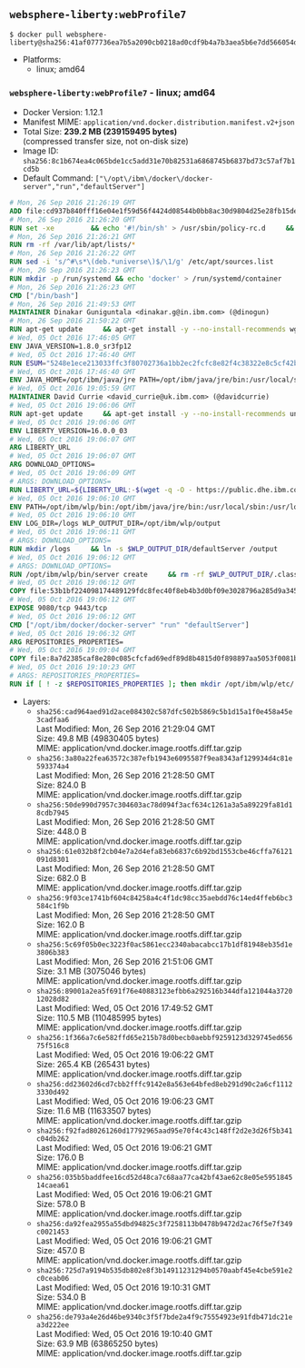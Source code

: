 ## `websphere-liberty:webProfile7`

```console
$ docker pull websphere-liberty@sha256:41af077736ea7b5a2090cb0218ad0cdf9b4a7b3aea5b6e7dd566054d4c9b4f9e
```

-	Platforms:
	-	linux; amd64

### `websphere-liberty:webProfile7` - linux; amd64

-	Docker Version: 1.12.1
-	Manifest MIME: `application/vnd.docker.distribution.manifest.v2+json`
-	Total Size: **239.2 MB (239159495 bytes)**  
	(compressed transfer size, not on-disk size)
-	Image ID: `sha256:8c1b674ea4c065bde1cc5add31e70b82531a6868745b6837bd73c57af7b1cd5b`
-	Default Command: `["\/opt\/ibm\/docker\/docker-server","run","defaultServer"]`

```dockerfile
# Mon, 26 Sep 2016 21:26:19 GMT
ADD file:cd937b840fff16e04e1f59d56f4424d08544b0bb8ac30d9804d25e28fb15ded3 in / 
# Mon, 26 Sep 2016 21:26:20 GMT
RUN set -xe 		&& echo '#!/bin/sh' > /usr/sbin/policy-rc.d 	&& echo 'exit 101' >> /usr/sbin/policy-rc.d 	&& chmod +x /usr/sbin/policy-rc.d 		&& dpkg-divert --local --rename --add /sbin/initctl 	&& cp -a /usr/sbin/policy-rc.d /sbin/initctl 	&& sed -i 's/^exit.*/exit 0/' /sbin/initctl 		&& echo 'force-unsafe-io' > /etc/dpkg/dpkg.cfg.d/docker-apt-speedup 		&& echo 'DPkg::Post-Invoke { "rm -f /var/cache/apt/archives/*.deb /var/cache/apt/archives/partial/*.deb /var/cache/apt/*.bin || true"; };' > /etc/apt/apt.conf.d/docker-clean 	&& echo 'APT::Update::Post-Invoke { "rm -f /var/cache/apt/archives/*.deb /var/cache/apt/archives/partial/*.deb /var/cache/apt/*.bin || true"; };' >> /etc/apt/apt.conf.d/docker-clean 	&& echo 'Dir::Cache::pkgcache ""; Dir::Cache::srcpkgcache "";' >> /etc/apt/apt.conf.d/docker-clean 		&& echo 'Acquire::Languages "none";' > /etc/apt/apt.conf.d/docker-no-languages 		&& echo 'Acquire::GzipIndexes "true"; Acquire::CompressionTypes::Order:: "gz";' > /etc/apt/apt.conf.d/docker-gzip-indexes 		&& echo 'Apt::AutoRemove::SuggestsImportant "false";' > /etc/apt/apt.conf.d/docker-autoremove-suggests
# Mon, 26 Sep 2016 21:26:21 GMT
RUN rm -rf /var/lib/apt/lists/*
# Mon, 26 Sep 2016 21:26:22 GMT
RUN sed -i 's/^#\s*\(deb.*universe\)$/\1/g' /etc/apt/sources.list
# Mon, 26 Sep 2016 21:26:23 GMT
RUN mkdir -p /run/systemd && echo 'docker' > /run/systemd/container
# Mon, 26 Sep 2016 21:26:23 GMT
CMD ["/bin/bash"]
# Mon, 26 Sep 2016 21:49:53 GMT
MAINTAINER Dinakar Guniguntala <dinakar.g@in.ibm.com> (@dinogun)
# Mon, 26 Sep 2016 21:50:22 GMT
RUN apt-get update     && apt-get install -y --no-install-recommends wget ca-certificates     && rm -rf /var/lib/apt/lists/*
# Wed, 05 Oct 2016 17:46:05 GMT
ENV JAVA_VERSION=1.8.0_sr3fp12
# Wed, 05 Oct 2016 17:46:40 GMT
RUN ESUM="5248e1ece213033ffc3f80702736a1bb2ec2fcfc8e82f4c38322e8c5cf42bfe8"     && BASE_URL="https://public.dhe.ibm.com/ibmdl/export/pub/systems/cloud/runtimes/java/meta/"     && YML_FILE="jre/linux/x86_64/index.yml"     && wget -q -U UA_IBM_JAVA_Docker -O /tmp/index.yml $BASE_URL/$YML_FILE     && JAVA_URL=$(cat /tmp/index.yml | sed -n '/'$JAVA_VERSION'/{n;p}' | sed -n 's/\s*uri:\s//p' | tr -d '\r')     && wget -q -U UA_IBM_JAVA_Docker -O /tmp/ibm-java.bin $JAVA_URL     && echo "$ESUM  /tmp/ibm-java.bin" | sha256sum -c -     && echo "INSTALLER_UI=silent" > /tmp/response.properties     && echo "USER_INSTALL_DIR=/opt/ibm/java" >> /tmp/response.properties     && echo "LICENSE_ACCEPTED=TRUE" >> /tmp/response.properties     && mkdir -p /opt/ibm     && chmod +x /tmp/ibm-java.bin     && /tmp/ibm-java.bin -i silent -f /tmp/response.properties     && rm -f /tmp/response.properties     && rm -f /tmp/index.yml     && rm -f /tmp/ibm-java.bin
# Wed, 05 Oct 2016 17:46:40 GMT
ENV JAVA_HOME=/opt/ibm/java/jre PATH=/opt/ibm/java/jre/bin:/usr/local/sbin:/usr/local/bin:/usr/sbin:/usr/bin:/sbin:/bin
# Wed, 05 Oct 2016 19:05:59 GMT
MAINTAINER David Currie <david_currie@uk.ibm.com> (@davidcurrie)
# Wed, 05 Oct 2016 19:06:06 GMT
RUN apt-get update     && apt-get install -y --no-install-recommends unzip     && rm -rf /var/lib/apt/lists/*
# Wed, 05 Oct 2016 19:06:06 GMT
ENV LIBERTY_VERSION=16.0.0_03
# Wed, 05 Oct 2016 19:06:07 GMT
ARG LIBERTY_URL
# Wed, 05 Oct 2016 19:06:07 GMT
ARG DOWNLOAD_OPTIONS=
# Wed, 05 Oct 2016 19:06:09 GMT
# ARGS: DOWNLOAD_OPTIONS=
RUN LIBERTY_URL=${LIBERTY_URL:-$(wget -q -O - https://public.dhe.ibm.com/ibmdl/export/pub/software/websphere/wasdev/downloads/wlp/index.yml  | grep $LIBERTY_VERSION -A 6 | sed -n 's/\s*kernel:\s//p' | tr -d '\r' )}      && wget $DOWNLOAD_OPTIONS $LIBERTY_URL -U UA-IBM-WebSphere-Liberty-Docker -O /tmp/wlp.zip     && unzip -q /tmp/wlp.zip -d /opt/ibm     && rm /tmp/wlp.zip
# Wed, 05 Oct 2016 19:06:10 GMT
ENV PATH=/opt/ibm/wlp/bin:/opt/ibm/java/jre/bin:/usr/local/sbin:/usr/local/bin:/usr/sbin:/usr/bin:/sbin:/bin
# Wed, 05 Oct 2016 19:06:10 GMT
ENV LOG_DIR=/logs WLP_OUTPUT_DIR=/opt/ibm/wlp/output
# Wed, 05 Oct 2016 19:06:11 GMT
# ARGS: DOWNLOAD_OPTIONS=
RUN mkdir /logs     && ln -s $WLP_OUTPUT_DIR/defaultServer /output     && ln -s /opt/ibm/wlp/usr/servers/defaultServer /config
# Wed, 05 Oct 2016 19:06:12 GMT
# ARGS: DOWNLOAD_OPTIONS=
RUN /opt/ibm/wlp/bin/server create     && rm -rf $WLP_OUTPUT_DIR/.classCache /output/workarea
# Wed, 05 Oct 2016 19:06:12 GMT
COPY file:53b1bf224098174489129fdc8fec40f8eb4b3d0bf09e3028796a285d9a3457f1 in /opt/ibm/docker/ 
# Wed, 05 Oct 2016 19:06:12 GMT
EXPOSE 9080/tcp 9443/tcp
# Wed, 05 Oct 2016 19:06:12 GMT
CMD ["/opt/ibm/docker/docker-server" "run" "defaultServer"]
# Wed, 05 Oct 2016 19:06:32 GMT
ARG REPOSITORIES_PROPERTIES=
# Wed, 05 Oct 2016 19:09:04 GMT
COPY file:8a7d2385caf8e280c085cfcfad69edf89d8b4815d0f898897aa5053f0081bf61 in /config/ 
# Wed, 05 Oct 2016 19:10:23 GMT
# ARGS: REPOSITORIES_PROPERTIES=
RUN if [ ! -z $REPOSITORIES_PROPERTIES ]; then mkdir /opt/ibm/wlp/etc/     && echo $REPOSITORIES_PROPERTIES > /opt/ibm/wlp/etc/repositories.properties; fi     && installUtility install --acceptLicense     collectiveMember-1.0 monitor-1.0 webCache-1.0 ldapRegistry-3.0 appSecurity-2.0 localConnector-1.0 restConnector-1.0 ssl-1.0 requestTiming-1.0 sessionDatabase-1.0     webProfile-7.0     && if [ ! -z $REPOSITORIES_PROPERTIES ]; then rm /opt/ibm/wlp/etc/repositories.properties; fi     && rm -rf /output/workarea /output/logs
```

-	Layers:
	-	`sha256:cad964aed91d2ace084302c587dfc502b5869c5b1d15a1f0e458a45e3cadfaa6`  
		Last Modified: Mon, 26 Sep 2016 21:29:04 GMT  
		Size: 49.8 MB (49830405 bytes)  
		MIME: application/vnd.docker.image.rootfs.diff.tar.gzip
	-	`sha256:3a80a22fea63572c387efb1943e6095587f9ea8343af129934d4c81e593374a4`  
		Last Modified: Mon, 26 Sep 2016 21:28:50 GMT  
		Size: 824.0 B  
		MIME: application/vnd.docker.image.rootfs.diff.tar.gzip
	-	`sha256:50de990d7957c304603ac78d094f3acf634c1261a3a5a89229fa81d18cdb7945`  
		Last Modified: Mon, 26 Sep 2016 21:28:50 GMT  
		Size: 448.0 B  
		MIME: application/vnd.docker.image.rootfs.diff.tar.gzip
	-	`sha256:61e032b8f2cb04e7a2d4efa83eb6837c6b92bd1553cbe46cffa76121091d8301`  
		Last Modified: Mon, 26 Sep 2016 21:28:50 GMT  
		Size: 682.0 B  
		MIME: application/vnd.docker.image.rootfs.diff.tar.gzip
	-	`sha256:9f03ce1741bf604c84258a4c4f1dc98cc35aebdd76c14ed4ffeb6bc3584c1f9b`  
		Last Modified: Mon, 26 Sep 2016 21:28:50 GMT  
		Size: 162.0 B  
		MIME: application/vnd.docker.image.rootfs.diff.tar.gzip
	-	`sha256:5c69f05b0ec3223f0ac5861ecc2340abacabcc17b1df81948eb35d1e3806b383`  
		Last Modified: Mon, 26 Sep 2016 21:51:06 GMT  
		Size: 3.1 MB (3075046 bytes)  
		MIME: application/vnd.docker.image.rootfs.diff.tar.gzip
	-	`sha256:89001a2ea5f691f76e40883123efbb6a292516b344dfa121044a372012028d82`  
		Last Modified: Wed, 05 Oct 2016 17:49:52 GMT  
		Size: 110.5 MB (110485995 bytes)  
		MIME: application/vnd.docker.image.rootfs.diff.tar.gzip
	-	`sha256:1f366a7c6e582ffd65e215b78d0becb0aebbf9259123d329745ed65675f516c8`  
		Last Modified: Wed, 05 Oct 2016 19:06:22 GMT  
		Size: 265.4 KB (265431 bytes)  
		MIME: application/vnd.docker.image.rootfs.diff.tar.gzip
	-	`sha256:dd23602d6cd7cbb2fffc9142e8a563e64bfed8eb291d90c2a6cf11123330d492`  
		Last Modified: Wed, 05 Oct 2016 19:06:23 GMT  
		Size: 11.6 MB (11633507 bytes)  
		MIME: application/vnd.docker.image.rootfs.diff.tar.gzip
	-	`sha256:f92fad80261260d17792965aad95e70f4c43c148ff2d2e3d26f5b341c04db262`  
		Last Modified: Wed, 05 Oct 2016 19:06:21 GMT  
		Size: 176.0 B  
		MIME: application/vnd.docker.image.rootfs.diff.tar.gzip
	-	`sha256:035b5baddfee16cd52d48ca7c68aa77ca42bf43ae62c8e05e595184514caea61`  
		Last Modified: Wed, 05 Oct 2016 19:06:21 GMT  
		Size: 578.0 B  
		MIME: application/vnd.docker.image.rootfs.diff.tar.gzip
	-	`sha256:da92fea2955a55dbd94825c3f7258113b0478b9472d2ac76f5e7f349c0021453`  
		Last Modified: Wed, 05 Oct 2016 19:06:21 GMT  
		Size: 457.0 B  
		MIME: application/vnd.docker.image.rootfs.diff.tar.gzip
	-	`sha256:725d7a9194b535db802e8f3b14911231294b0570aabf45e4cbe591e2c0ceab06`  
		Last Modified: Wed, 05 Oct 2016 19:10:31 GMT  
		Size: 534.0 B  
		MIME: application/vnd.docker.image.rootfs.diff.tar.gzip
	-	`sha256:de793a4e26d46be9340c3f5f7bde2a4f9c75554923e91fdb471dc21ea3d222ee`  
		Last Modified: Wed, 05 Oct 2016 19:10:40 GMT  
		Size: 63.9 MB (63865250 bytes)  
		MIME: application/vnd.docker.image.rootfs.diff.tar.gzip
